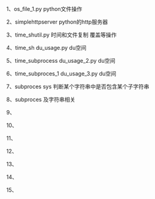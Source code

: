 1、os_file_1.py python文件操作

2、simplehttpserver python的http服务器

3、time_shutil.py 时间和文件复制 覆盖等操作

4、time_sh du_usage.py du空间

5、time_subprocess du_usage_2.py du空间

6、time_subproces_1 du_usage_3.py du空间

7、subproces sys 判断某个字符串中是否包含某个子字符串

8、subproces 及字符串相关

9、

10、

11、

12、

13、

14、

15、

